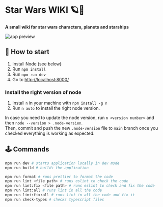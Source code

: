 # Star Wars WIKI 🪐📙

**A small wiki for star wars characters, planets and starships**

![app preview](https://user-images.githubusercontent.com/46030630/204901128-b516e5e4-d1e0-4f2a-bf9f-b500a81a7d59.gif)

## 🚀 How to start

1. Install Node (see below)
2. Run `npm install`
3. Run `npm run dev`
4. Go to [http://localhost:8000/](http://localhost:8000/)

### Install the right version of node

1. Install `n` in your machine with `npm install -g n`
2. Run `n auto` to install the right node version.

In case you need to update the node version, run `n <version number>` and then `node --version > .node-version`.\
Then, commit and push the new `.node-version` file to `main` branch once you checked everything is working as expected.

## 🕹 Commands

```bash
npm run dev # starts application locally in dev mode
npm run build # builds the application

npm run format # runs prettier to format the code
npm run lint <file path> # runs eslint to check the code
npm run lint:fix <file path> # runs eslint to check and fix the code
npm run lint:all # runs lint in all the code
npm run lint:fix:all # runs lint in all the code and fix it
npm run check-types # checks typescript files
```

